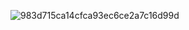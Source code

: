 ![983d715ca14cfca93ec6ce2a7c16d99d](https://user-images.githubusercontent.com/38087319/201725487-69cecff8-d7e0-483d-99c7-6b816fff09d2.png)

